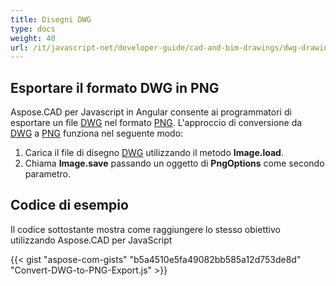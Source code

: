 ```yaml
---
title: Disegni DWG
type: docs
weight: 40
url: /it/javascript-net/developer-guide/cad-and-bim-drawings/dwg-drawings/
---
```


## **Esportare il formato DWG in PNG**

Aspose.CAD per Javascript in Angular consente ai programmatori di esportare un file [DWG](https://docs.fileformat.com/cad/dwg/) nel formato [PNG](https://docs.fileformat.com/image/png/).
L'approccio di conversione da [DWG](https://docs.fileformat.com/cad/dwg/) a [PNG](https://docs.fileformat.com/image/png/) funziona nel seguente modo:

1. Carica il file di disegno [DWG](https://docs.fileformat.com/cad/dwg/) utilizzando il metodo **Image.load**.
1. Chiama **Image.save** passando un oggetto di **PngOptions** come secondo parametro.

## Codice di esempio

Il codice sottostante mostra come raggiungere lo stesso obiettivo utilizzando Aspose.CAD per JavaScript

{{< gist "aspose-com-gists" "b5a4510e5fa49082bb585a12d753de8d" "Convert-DWG-to-PNG-Export.js" >}}
